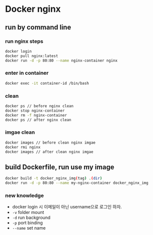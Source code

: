 # Docker nginx


## run by command line

### run nginx steps

```bash
docker login
docker pull nginx:latest
docker run -d -p 80:80 --name nginx-container nginx
```

### enter in container

```bash
docker exec -it container-id /bin/bash
```

### clean

```bash
docker ps // before nginx clean
docker stop nginx-container
docker rm -f nginx-container
docker ps // after nginx clean
```

### imgae clean

```bash
docker images // before clean nginx imgae
docker rmi nginx
docker images // after clean nginx imgae
```

## build Dockerfile, run use my image

```bash
docker build -t docker_nginx_img(tag) .(dir)
docker run -d -p 80:80 --name my-nginx-container docker_nginx_img
```

### new knowledge

- docker login 시 이메일이 아닌 username으로 로그인 하자.
- `-v` folder mount
- `-d` run background
- `-p` port binding
- `--name` set name